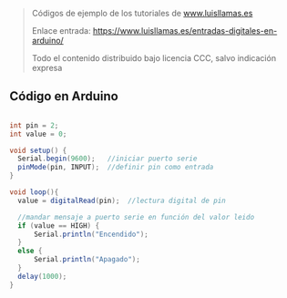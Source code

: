 > Códigos de ejemplo de los tutoriales de www.luisllamas.es
>
> Enlace entrada: https://www.luisllamas.es/entradas-digitales-en-arduino/
>
> Todo el contenido distribuido bajo licencia CCC, salvo indicación expresa


## Código en Arduino
```csharp
int pin = 2;
int value = 0;

void setup() {
  Serial.begin(9600);   //iniciar puerto serie
  pinMode(pin, INPUT);  //definir pin como entrada
}

void loop(){
  value = digitalRead(pin);  //lectura digital de pin

  //mandar mensaje a puerto serie en función del valor leido
  if (value == HIGH) {
      Serial.println("Encendido");
  }
  else {
      Serial.println("Apagado");
  }
  delay(1000);
}
```


